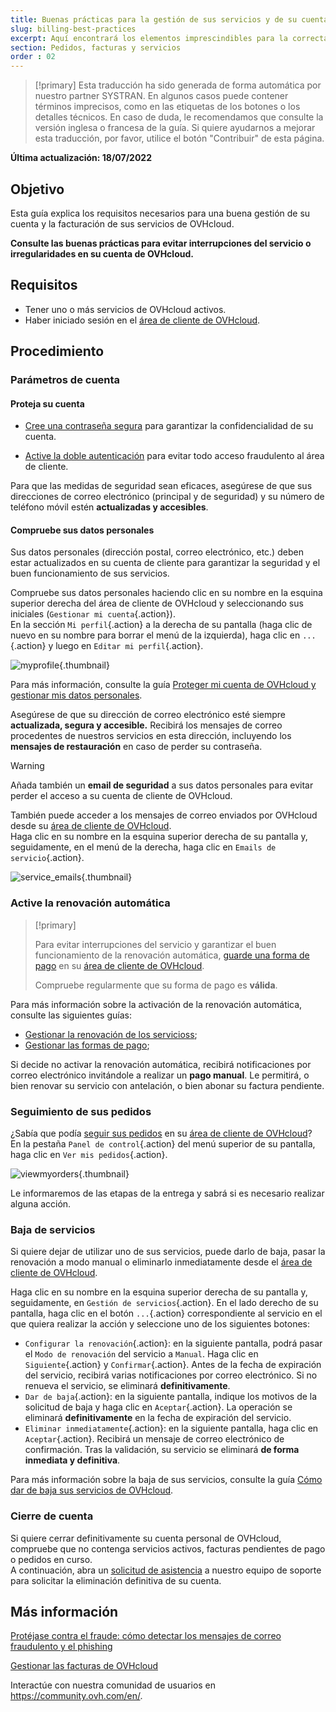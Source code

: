 ```yaml
---
title: Buenas prácticas para la gestión de sus servicios y de su cuenta de OVHcloud
slug: billing-best-practices
excerpt: Aquí encontrará los elementos imprescindibles para la correcta gestión de sus facturas, pedidos, formas de pago y cuenta de cliente.
section: Pedidos, facturas y servicios
order : 02
---
```


> [!primary]
> Esta traducción ha sido generada de forma automática por nuestro partner SYSTRAN. En algunos casos puede contener términos imprecisos, como en las etiquetas de los botones o los detalles técnicos. En caso de duda, le recomendamos que consulte la versión inglesa o francesa de la guía. Si quiere ayudarnos a mejorar esta traducción, por favor, utilice el botón "Contribuir" de esta página.
>

**Última actualización: 18/07/2022**

## Objetivo

Esta guía explica los requisitos necesarios para una buena gestión de su cuenta y la facturación de sus servicios de OVHcloud.

**Consulte las buenas prácticas para evitar interrupciones del servicio o irregularidades en su cuenta de OVHcloud.**

## Requisitos

- Tener uno o más servicios de OVHcloud activos.
- Haber iniciado sesión en el [área de cliente de OVHcloud](https://ca.ovh.com/auth/?action=gotomanager&from=https://www.ovh.com/world/&ovhSubsidiary=ws).

## Procedimiento

### Parámetros de cuenta

#### Proteja su cuenta

- [Cree una contraseña segura](https://docs.ovh.com/us/es/customer/gestionar-su-contrasena/#generar-una-contrasena-adecuada) para garantizar la confidencialidad de su cuenta.

- [Active la doble autenticación](https://docs.ovh.com/us/es/customer/proteger-su-cuenta-con-una-2FA/) para evitar todo acceso fraudulento al área de cliente.

Para que las medidas de seguridad sean eficaces, asegúrese de que sus direcciones de correo electrónico (principal y de seguridad) y su número de teléfono móvil estén **actualizadas y accesibles**.

#### Compruebe sus datos personales

Sus datos personales (dirección postal, correo electrónico, etc.) deben estar actualizados en su cuenta de cliente para garantizar la seguridad y el buen funcionamiento de sus servicios.

Compruebe sus datos personales haciendo clic en su nombre en la esquina superior derecha del área de cliente de OVHcloud y seleccionando sus iniciales (`Gestionar mi cuenta`{.action}).<br>
En la sección `Mi perfil`{.action} a la derecha de su pantalla (haga clic de nuevo en su nombre para borrar el menú de la izquierda), haga clic en `...`{.action} y luego en `Editar mi perfil`{.action}.

![myprofile](images/myprofile.png){.thumbnail}

Para más información, consulte la guía [Proteger mi cuenta de OVHcloud y gestionar mis datos personales](https://docs.ovh.com/us/es/customer/todo-sobre-el-id-de-cliente/#editar-mis-datos-personales).

Asegúrese de que su dirección de correo electrónico esté siempre **actualizada, segura y accesible.** Recibirá los mensajes de correo procedentes de nuestros servicios en esta dirección, incluyendo los **mensajes de restauración** en caso de perder su contraseña.

> [!warning]
>
> Añada también un **email de seguridad** a sus datos personales para evitar perder el acceso a su cuenta de cliente de OVHcloud.
>

También puede acceder a los mensajes de correo enviados por OVHcloud desde su [área de cliente de OVHcloud](https://ca.ovh.com/auth/?action=gotomanager&from=https://www.ovh.com/world/&ovhSubsidiary=ws).<br>
Haga clic en su nombre en la esquina superior derecha de su pantalla y, seguidamente, en el menú de la derecha, haga clic en `Emails de servicio`{.action}.

![service_emails](images/service_emails.png){.thumbnail}

### Active la renovación automática

> [!primary]
>
> Para evitar interrupciones del servicio y garantizar el buen funcionamiento de la renovación automática, [guarde una forma de pago](https://docs.ovh.com/es/billing/gestionar-formas-de-pago/) en su [área de cliente de OVHcloud](https://ca.ovh.com/auth/?action=gotomanager&from=https://www.ovh.com/world/&ovhSubsidiary=ws).
>
> Compruebe regularmente que su forma de pago es **válida**.
>

Para más información sobre la activación de la renovación automática, consulte las siguientes guías:

- [Gestionar la renovación de los servicioss](https://docs.ovh.com/us/es/billing/renovacion-automatica-ovh/);
- [Gestionar las formas de pago](https://docs.ovh.com/us/es/billing/gestionar-formas-de-pago/);

Si decide no activar la renovación automática, recibirá notificaciones por correo electrónico invitándole a realizar un **pago manual**. Le permitirá, o bien renovar su servicio con antelación, o bien abonar su factura pendiente.

### Seguimiento de sus pedidos

¿Sabía que podía [seguir sus pedidos](https://docs.ovh.com/us/es/billing/gestionar-los-pedidos-en-ovh/) en su [área de cliente de OVHcloud](https://ca.ovh.com/auth/?action=gotomanager&from=https://www.ovh.com/world/&ovhSubsidiary=ws)?<br>
En la pestaña `Panel de control`{.action} del menú superior de su pantalla, haga clic en `Ver mis pedidos`{.action}.

![viewmyorders](images/viewmyorders.png){.thumbnail}

Le informaremos de las etapas de la entrega y sabrá si es necesario realizar alguna acción.

### Baja de servicios

Si quiere dejar de utilizar uno de sus servicios, puede darlo de baja, pasar la renovación a modo manual o eliminarlo inmediatamente desde el [área de cliente de OVHcloud](https://ca.ovh.com/auth/?action=gotomanager&from=https://www.ovh.com/world/&ovhSubsidiary=ws).

Haga clic en su nombre en la esquina superior derecha de su pantalla y, seguidamente, en `Gestión de servicios`{.action}. En el lado derecho de su pantalla, haga clic en el botón `...`{.action} correspondiente al servicio en el que quiera realizar la acción y seleccione uno de los siguientes botones:

- `Configurar la renovación`{.action}: en la siguiente pantalla, podrá pasar el `Modo de renovación` del servicio a `Manual`. Haga clic en `Siguiente`{.action} y `Confirmar`{.action}. Antes de la fecha de expiración del servicio, recibirá varias notificaciones por correo electrónico. Si no renueva el servicio, se eliminará **definitivamente**.
- `Dar de baja`{.action}: en la siguiente pantalla, indique los motivos de la solicitud de baja y haga clic en `Aceptar`{.action}. La operación se eliminará **definitivamente** en la fecha de expiración del servicio.
- `Eliminar inmediatamente`{.action}: en la siguiente pantalla, haga clic en `Aceptar`{.action}. Recibirá un mensaje de correo electrónico de confirmación. Tras la validación, su servicio se eliminará **de forma inmediata y definitiva**.

Para más información sobre la baja de sus servicios, consulte la guía [Cómo dar de baja sus servicios de OVHcloud](https://docs.ovh.com/us/es/billing/how-to-cancel-your-services/).

### Cierre de cuenta

Si quiere cerrar definitivamente su cuenta personal de OVHcloud, compruebe que no contenga servicios activos, facturas pendientes de pago o pedidos en curso.<br>
A continuación, abra un [solicitud de asistencia](https://ca.ovh.com/manager/#/dedicated/support/tickets/new) a nuestro equipo de soporte para solicitar la eliminación definitiva de su cuenta.

## Más información <a name="gofurther"></a>

[Protéjase contra el fraude: cómo detectar los mensajes de correo fraudulento y el phishing](https://docs.ovh.com/us/es/customer/proteccion-ataque-phishing/)

[Gestionar las facturas de OVHcloud](https://docs.ovh.com/us/es/billing/gestionar-facturas-ovh/)

Interactúe con nuestra comunidad de usuarios en <https://community.ovh.com/en/>.
